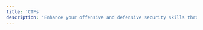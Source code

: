 ```yaml
---
title: 'CTFs'
description: 'Enhance your offensive and defensive security skills through in-depth CTF challenge analyses, exploiting vulnerabilities in simulated environments.'
---
```

